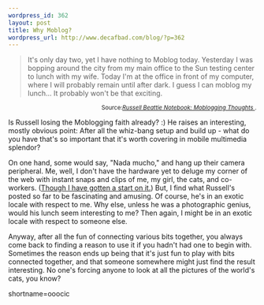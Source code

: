 ```yaml
--- 
wordpress_id: 362
layout: post
title: Why Moblog?
wordpress_url: http://www.decafbad.com/blog/?p=362
---
```

<blockquote cite="http://www.russellbeattie.com/notebook/index.jsp?date=20030121#133119">It's only day two, yet I have nothing to Moblog today. Yesterday I was bopping around the city from my main office to the Sun testing center to lunch with my wife. Today I'm at the office in front of my computer, where I will probably remain until after dark. I guess I can moblog my lunch... It probably won't be that exciting. </blockquote><div class="credit" align="right"><small>Source:<cite><a href="http://www.russellbeattie.com/notebook/index.jsp?date=20030121#133119">Russell Beattie Notebook: Moblogging Thoughts </a></cite>.</small></div>
<p>Is Russell losing the Moblogging faith already?  :)  He raises an interesting, mostly obvious point:  After all the whiz-bang setup and build up - what do you have that's so important that it's worth covering in mobile multimedia splendor?</p>
<p>On one hand, some would say, "Nada mucho," and hang up their camera peripheral.  Me, well, I don't have the hardware yet to deluge my corner of the web with instant snaps and clips of me, my girl, the cats, and co-workers.  (<a href="http://www.decafbad.com/gallery/" target="_top">Though I have gotten a start on it.</a>)  But, I find what Russell's posted so far to be fascinating and amusing.  Of course, he's in an exotic locale with respect to me.  Why else, unless he was a photographic genius, would his lunch seem interesting to me?  Then again, I might be in an exotic locale with respect to someone else.</p>
<p>Anyway, after all the fun of connecting various bits together, you always come back to finding a reason to use it if you hadn't had one to begin with.  Sometimes the reason ends up being that it's just fun to play with bits connected together, and that someone somewhere might just find the result interesting.  No one's forcing anyone to look at all the pictures of the world's cats, you know?</p>
<!--more-->
shortname=ooocic
